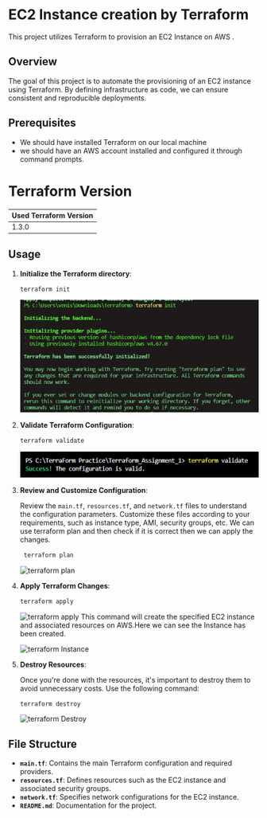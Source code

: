 
# EC2 Instance creation by Terraform 

This project utilizes Terraform to provision an EC2 Instance on AWS .


## Overview
The goal of this project is to automate the provisioning of an EC2 instance using Terraform. By defining infrastructure as code, we can ensure consistent and reproducible deployments.

## Prerequisites
- We should have installed Terraform on our local machine
- we should have an AWS account installed and configured it through command prompts. 

# Terraform Version

| Used Terraform Version |
|------------------------|
| 1.3.0                  |

## Usage

1. **Initialize the Terraform directory**:

    ```bash
    terraform init
    ```
    ![terraform init](https://github.com/venispatel453/Terraform_Assignment1/blob/main/Images/Init.png)

2. **Validate Terraform Configuration**:

    ```bash
    terraform validate
    ```

    ![terraform validate](https://github.com/venispatel453/Terraform_Assignment1/blob/main/Images/Validate.png)

3. **Review and Customize Configuration**:
   
   Review the `main.tf`, `resources.tf`, and `network.tf` files to understand the configuration parameters. Customize these files according to your requirements, such as instance type, AMI, security groups, etc. We can use terraform plan and then check if it is correct then we can apply the changes. 

   ```bash
    terraform plan
    ```
    ![terraform plan](https://github.com/venispatel453/Terraform_Assignment1/blob/main/Images/plan.png)
    
4. **Apply Terraform Changes**:

    ```bash
    terraform apply
    ```
    ![terraform apply](https://github.com/venispatel453/Terraform_Assignment1/blob/main/Images/apply.png)
   This command will create the specified EC2 instance and associated resources on AWS.Here we can see the Instance has been created. 

   ![terraform Instance](https://github.com/venispatel453/Terraform_Assignment1/blob/main/Images/Instance_Created.png)

5. **Destroy Resources**:

   Once you're done with the resources, it's important to destroy them to avoid unnecessary costs. Use the following command:

    ```bash
    terraform destroy
    ```
    ![terraform Destroy](https://github.com/venispatel453/Terraform_Assignment1/blob/main/Images/Destroy.png)

## File Structure

- **`main.tf`**: Contains the main Terraform configuration and required providers.
- **`resources.tf`**: Defines resources such as the EC2 instance and associated security groups.
- **`network.tf`**: Specifies network configurations for the EC2 instance.
- **`README.md`**: Documentation for the project.
